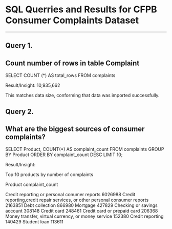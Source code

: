 # SQL Querries and Results for CFPB Consumer Complaints Dataset
---
## Query 1. 
## Count number of rows in table Complaint
SELECT COUNT (*) AS total_rows
FROM complaints

Result/Insight: 
10,935,662

This matches data size, conforming that data was imported successfully.

## Query 2. 
## What are the biggest sources of consumer complaints?

 SELECT
        Product,
        COUNT(*) AS complaint_count
    FROM
        complaints
    GROUP BY
        Product
    ORDER BY
        complaint_count DESC
    LIMIT 10;

Result/Insight:

Top 10 products by number of complaints

Product                                                                           complaint_count

Credit reporting or personal conumer reports                                          6026988
Credit reporting,credit repair services, or other personal consumer reports           2163851
Debt collection                                                                        866980
Mortgage                                                                               427829
Checking or savings account                                                            308148 
Credit card                                                                            248461
Credit card or prepaid card                                                            206368
Money transfer, virtual currency, or money service                                     152380
Credit reporting                                                                       140429 
Student loan                                                                           113611
